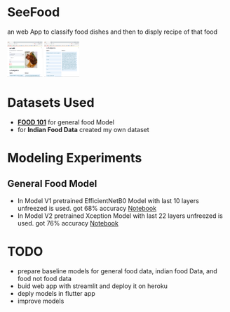 # SeeFood
an web App to classify food dishes and then to disply recipe of that food

<p float="left">
  <img src="images/Webapp_V2.png" width="80" height="80"/>
  <img src="images/RecipeDetails.png" width="80" height="80"/> 
</p>

# Datasets Used

- **[FOOD 101](https://www.kaggle.com/dansbecker/food-101)** for general food Model
- for **Indian Food Data** created my own dataset

# Modeling Experiments

## General Food Model
- In Model V1 pretrained EfficientNetB0 Model with last 10 layers unfreezed is used. got 68% accuracy [Notebook](https://github.com/vishalrk1/SeeFood/blob/main/Notebooks/SeeFood_General_V1.ipynb)
- In Model V2 pretrained Xception Model with last 22 layers unfreezed is used. got 76% accuracy [Notebook](https://github.com/vishalrk1/SeeFood/blob/main/Notebooks/SeeFood_General_V2.ipynb)



# TODO

- prepare baseline models for general food data, indian food Data, and food not food data
- buid web app with streamlit and deploy it on heroku
- deply models in flutter app
- improve models